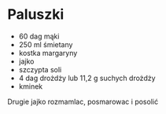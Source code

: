 # Paluszki

* 60 dag mąki
* 250 ml śmietany 
* kostka margaryny 
* jajko 
* szczypta soli
* 4 dag drożdży lub 11,2 g suchych drożdży
* kminek

Drugie jajko rozmamlac, posmarowac i posolić
